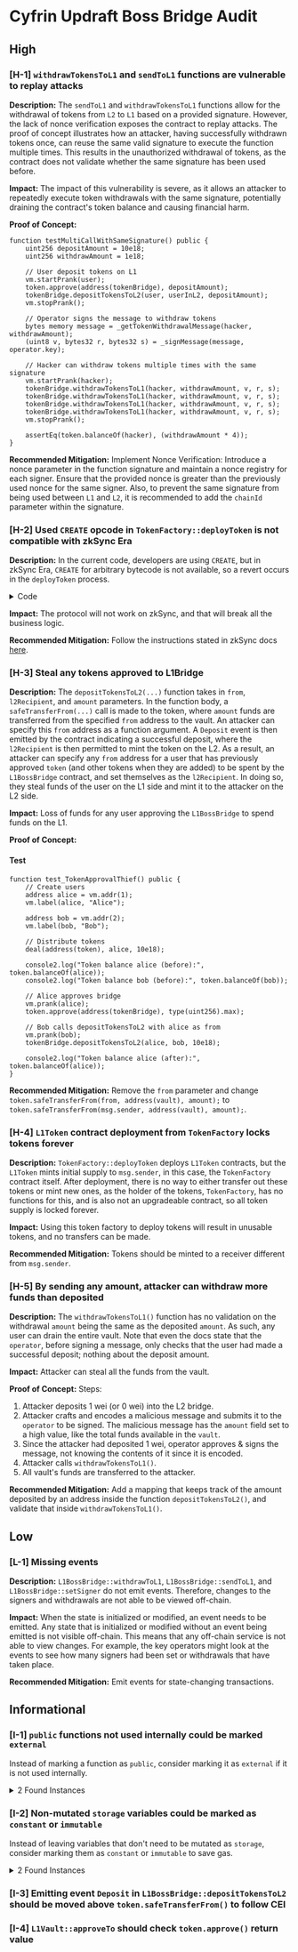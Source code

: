 # Cyfrin Updraft Boss Bridge Audit

## High

### [H-1] `withdrawTokensToL1` and `sendToL1` functions are vulnerable to replay attacks

**Description:** The `sendToL1` and `withdrawTokensToL1` functions allow for the withdrawal of tokens from `L2` to `L1` based on a provided signature. However, the lack of nonce verification exposes the contract to replay attacks. The proof of concept illustrates how an attacker, having successfully withdrawn tokens once, can reuse the same valid signature to execute the function multiple times. This results in the unauthorized withdrawal of tokens, as the contract does not validate whether the same signature has been used before.

**Impact:** The impact of this vulnerability is severe, as it allows an attacker to repeatedly execute token withdrawals with the same signature, potentially draining the contract's token balance and causing financial harm.

**Proof of Concept:**

```solidity
function testMultiCallWithSameSignature() public {
    uint256 depositAmount = 10e18;
    uint256 withdrawAmount = 1e18;

    // User deposit tokens on L1
    vm.startPrank(user);
    token.approve(address(tokenBridge), depositAmount);
    tokenBridge.depositTokensToL2(user, userInL2, depositAmount);
    vm.stopPrank();

    // Operator signs the message to withdraw tokens
    bytes memory message = _getTokenWithdrawalMessage(hacker, withdrawAmount);
    (uint8 v, bytes32 r, bytes32 s) = _signMessage(message, operator.key);

    // Hacker can withdraw tokens multiple times with the same signature
    vm.startPrank(hacker);
    tokenBridge.withdrawTokensToL1(hacker, withdrawAmount, v, r, s);
    tokenBridge.withdrawTokensToL1(hacker, withdrawAmount, v, r, s);
    tokenBridge.withdrawTokensToL1(hacker, withdrawAmount, v, r, s);
    tokenBridge.withdrawTokensToL1(hacker, withdrawAmount, v, r, s);
    vm.stopPrank();

    assertEq(token.balanceOf(hacker), (withdrawAmount * 4));
}
```

**Recommended Mitigation:** Implement Nonce Verification: Introduce a nonce parameter in the function signature and maintain a nonce registry for each signer. Ensure that the provided nonce is greater than the previously used nonce for the same signer. Also, to prevent the same signature from being used between `L1` and `L2`, it is recommended to add the `chainId` parameter within the signature.

### [H-2] Used `CREATE` opcode in `TokenFactory::deployToken` is not compatible with zkSync Era

**Description:** In the current code, developers are using `CREATE`, but in zkSync Era, `CREATE` for arbitrary bytecode is not available, so a revert occurs in the `deployToken` process.

<details><summary>Code</summary>

```solidity
function deployToken(string memory symbol, bytes memory contractBytecode) public onlyOwner returns (address addr) {
    assembly {
        addr := create(0, add(contractBytecode, 0x20), mload(contractBytecode))
    }
}
```
</details>

**Impact:** The protocol will not work on zkSync, and that will break all the business logic.

**Recommended Mitigation:** Follow the instructions stated in zkSync docs [here](https://era.zksync.io/docs/reference/architecture/differences-with-ethereum.html#evm-instructions).

### [H-3] Steal any tokens approved to L1Bridge

**Description:** The `depositTokensToL2(...)` function takes in `from`, `l2Recipient`, and `amount` parameters. In the function body, a `safeTransferFrom(...)` call is made to the token, where `amount` funds are transferred from the specified `from` address to the vault. An attacker can specify this `from` address as a function argument. A `Deposit` event is then emitted by the contract indicating a successful deposit, where the `l2Recipient` is then permitted to mint the token on the L2. As a result, an attacker can specify any `from` address for a user that has previously approved `token` (and other tokens when they are added) to be spent by the `L1BossBridge` contract, and set themselves as the `l2Recipient`. In doing so, they steal funds of the user on the L1 side and mint it to the attacker on the L2 side.

**Impact:** Loss of funds for any user approving the `L1BossBridge` to spend funds on the L1.

**Proof of Concept:**

#### Test

```solidity
function test_TokenApprovalThief() public {
    // Create users
    address alice = vm.addr(1);
    vm.label(alice, "Alice");

    address bob = vm.addr(2);
    vm.label(bob, "Bob");

    // Distribute tokens
    deal(address(token), alice, 10e18);

    console2.log("Token balance alice (before):", token.balanceOf(alice));
    console2.log("Token balance bob (before):", token.balanceOf(bob));

    // Alice approves bridge
    vm.prank(alice);
    token.approve(address(tokenBridge), type(uint256).max);

    // Bob calls depositTokensToL2 with alice as from
    vm.prank(bob);
    tokenBridge.depositTokensToL2(alice, bob, 10e18);

    console2.log("Token balance alice (after):", token.balanceOf(alice));
}
```
**Recommended Mitigation:** Remove the `from` parameter and change `token.safeTransferFrom(from, address(vault), amount);` to `token.safeTransferFrom(msg.sender, address(vault), amount);`.

### [H-4] `L1Token` contract deployment from `TokenFactory` locks tokens forever

**Description:** `TokenFactory::deployToken` deploys `L1Token` contracts, but the `L1Token` mints initial supply to `msg.sender`, in this case, the `TokenFactory` contract itself. After deployment, there is no way to either transfer out these tokens or mint new ones, as the holder of the tokens, `TokenFactory`, has no functions for this, and is also not an upgradeable contract, so all token supply is locked forever.

**Impact:** Using this token factory to deploy tokens will result in unusable tokens, and no transfers can be made.

**Recommended Mitigation:** Tokens should be minted to a receiver different from `msg.sender`.

### [H-5] By sending any amount, attacker can withdraw more funds than deposited

**Description:** The `withdrawTokensToL1()` function has no validation on the withdrawal `amount` being the same as the deposited `amount`. As such, any user can drain the entire vault. Note that even the docs state that the `operator`, before signing a message, only checks that the user had made a successful deposit; nothing about the deposit amount.

**Impact:** Attacker can steal all the funds from the vault.

**Proof of Concept:** 
Steps:
1. Attacker deposits 1 wei (or 0 wei) into the L2 bridge.
2. Attacker crafts and encodes a malicious message and submits it to the `operator` to be signed. The malicious message has the `amount` field set to a high value, like the total funds available in the `vault`.
3. Since the attacker had deposited 1 wei, operator approves & signs the message, not knowing the contents of it since it is encoded.
4. Attacker calls `withdrawTokensToL1()`.
5. All vault's funds are transferred to the attacker.

**Recommended Mitigation:** Add a mapping that keeps track of the amount deposited by an address inside the function `depositTokensToL2()`, and validate that inside `withdrawTokensToL1()`.

## Low

### [L-1] Missing events

**Description:** `L1BossBridge::withdrawToL1`, `L1BossBridge::sendToL1`, and `L1BossBridge::setSigner` do not emit events. Therefore, changes to the signers and withdrawals are not able to be viewed off-chain.

**Impact:** When the state is initialized or modified, an event needs to be emitted. Any state that is initialized or modified without an event being emitted is not visible off-chain. This means that any off-chain service is not able to view changes. For example, the key operators might look at the events to see how many signers had been set or withdrawals that have taken place.

**Recommended Mitigation:** Emit events for state-changing transactions.

## Informational

### [I-1] `public` functions not used internally could be marked `external`

Instead of marking a function as `public`, consider marking it as `external` if it is not used internally.

<details><summary>2 Found Instances</summary>

- Found in src/TokenFactory.sol [Line: 23]
```solidity
function deployToken(string memory symbol, bytes memory contractBytecode) public onlyOwner returns (address addr) {
```

- Found in src/TokenFactory.sol [Line: 31]
```solidity
function getTokenAddressFromSymbol(string memory symbol) public view returns (address addr) {
```

</details>

### [I-2] Non-mutated `storage` variables could be marked as `constant` or `immutable`

Instead of leaving variables that don't need to be mutated as `storage`, consider marking them as `constant` or `immutable` to save gas.

<details><summary>2 Found Instances</summary>

- Found in src/L1Vault.sol [Line: 13]
```solidity
contract L1Vault is Ownable {
    IERC20 public token;
```

- Found in src/L1BossBridge.sol [Line: 30]
```solidity
contract L1BossBridge is Ownable, Pausable, ReentrancyGuard {
    using SafeERC20 for IERC20;

    uint256 public DEPOSIT_LIMIT = 100_000 ether;
```

</details>

### [I-3] Emitting event `Deposit` in `L1BossBridge::depositTokensToL2` should be moved above `token.safeTransferFrom()` to follow CEI

### [I-4] `L1Vault::approveTo` should check `token.approve()` return value
